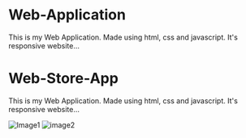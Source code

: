# Web-Application
This is my Web Application. Made using html, css and javascript. It's responsive website...

# Web-Store-App


This is my Web Application. Made using html, css and javascript. It's responsive website...

![Image1](https://user-images.githubusercontent.com/90317197/147917344-55d76864-d142-4cc9-8158-9ead39f95052.JPG)
![image2](https://user-images.githubusercontent.com/90317197/147917381-e6d8611e-f6bc-42b1-851b-784040840737.JPG)


